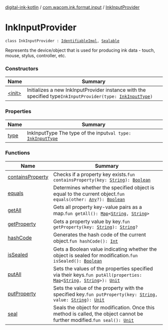 [digital-ink-kotlin](../../index.md) / [com.wacom.ink.format.input](../index.md) / [InkInputProvider](./index.md)

# InkInputProvider

`class InkInputProvider : `[`IdentifiableImpl`](../../com.wacom.ink.model/-identifiable-impl/index.md)`, `[`Sealable`](../../com.wacom.ink.format.util/-sealable/index.md)

Represents the device/object that is used for producing ink data - touch, mouse, stylus, controller, etc.

### Constructors

| Name | Summary |
|---|---|
| [&lt;init&gt;](-init-.md) | Initializes a new InkInputProvider instance with the specified type`InkInputProvider(type: `[`InkInputType`](../../com.wacom.ink.format.enums/-ink-input-type/index.md)`)` |

### Properties

| Name | Summary |
|---|---|
| [type](type.md) | InkInputType The type of the input`val type: `[`InkInputType`](../../com.wacom.ink.format.enums/-ink-input-type/index.md) |

### Functions

| Name | Summary |
|---|---|
| [containsProperty](contains-property.md) | Checks if a property key exists.`fun containsProperty(key: `[`String`](https://kotlinlang.org/api/latest/jvm/stdlib/kotlin/-string/index.html)`): `[`Boolean`](https://kotlinlang.org/api/latest/jvm/stdlib/kotlin/-boolean/index.html) |
| [equals](equals.md) | Determines whether the specified object is equal to the current object.`fun equals(other: `[`Any`](https://kotlinlang.org/api/latest/jvm/stdlib/kotlin/-any/index.html)`?): `[`Boolean`](https://kotlinlang.org/api/latest/jvm/stdlib/kotlin/-boolean/index.html) |
| [getAll](get-all.md) | Gets all property key-value pairs as a map.`fun getAll(): `[`Map`](https://kotlinlang.org/api/latest/jvm/stdlib/kotlin.collections/-map/index.html)`<`[`String`](https://kotlinlang.org/api/latest/jvm/stdlib/kotlin/-string/index.html)`, `[`String`](https://kotlinlang.org/api/latest/jvm/stdlib/kotlin/-string/index.html)`>` |
| [getProperty](get-property.md) | Gets a property value by key.`fun getProperty(key: `[`String`](https://kotlinlang.org/api/latest/jvm/stdlib/kotlin/-string/index.html)`): `[`String`](https://kotlinlang.org/api/latest/jvm/stdlib/kotlin/-string/index.html)`?` |
| [hashCode](hash-code.md) | Generates the hash code of the current object.`fun hashCode(): `[`Int`](https://kotlinlang.org/api/latest/jvm/stdlib/kotlin/-int/index.html) |
| [isSealed](is-sealed.md) | Gets a Boolean value indicating whether the object is sealed for modification.`fun isSealed(): `[`Boolean`](https://kotlinlang.org/api/latest/jvm/stdlib/kotlin/-boolean/index.html) |
| [putAll](put-all.md) | Sets the values of the properties specified via their keys.`fun putAll(properties: `[`Map`](https://kotlinlang.org/api/latest/jvm/stdlib/kotlin.collections/-map/index.html)`<`[`String`](https://kotlinlang.org/api/latest/jvm/stdlib/kotlin/-string/index.html)`, `[`String`](https://kotlinlang.org/api/latest/jvm/stdlib/kotlin/-string/index.html)`>): `[`Unit`](https://kotlinlang.org/api/latest/jvm/stdlib/kotlin/-unit/index.html) |
| [putProperty](put-property.md) | Sets the value of the property with the specified key.`fun putProperty(key: `[`String`](https://kotlinlang.org/api/latest/jvm/stdlib/kotlin/-string/index.html)`, value: `[`String`](https://kotlinlang.org/api/latest/jvm/stdlib/kotlin/-string/index.html)`): `[`Unit`](https://kotlinlang.org/api/latest/jvm/stdlib/kotlin/-unit/index.html) |
| [seal](seal.md) | Seals the object for modification. Once this method is called, the object cannot be further modified.`fun seal(): `[`Unit`](https://kotlinlang.org/api/latest/jvm/stdlib/kotlin/-unit/index.html) |
